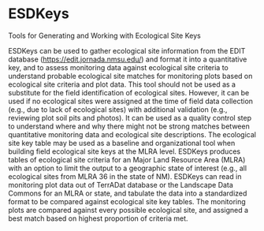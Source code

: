 # ESDKeys
Tools for Generating and Working with Ecological Site Keys

ESDKeys can be used to gather ecological site information from the EDIT database 
(https://edit.jornada.nmsu.edu/) and format it into a quantitative key, and to assess monitoring data against ecological site criteria to understand probable ecological site matches for monitoring plots based on ecological site criteria and plot data. This tool should not be used as a substitute for the field identification of ecological sites. However, it can be used if no ecological sites were assigned at the time of field data collection (e.g., due to lack of ecological sites) with additional validation (e.g., reviewing plot soil pits and photos). It can be used as a quality control step to understand where and why there might not be strong matches between quantitative monitoring data and ecological site descriptions. The ecological site key table may be used as a baseline and organizational tool when building field ecological site keys at the MLRA level. ESDKeys produces tables of ecological site criteria for an Major Land Resource Area (MLRA) with an option to limit the output to a geographic state of interest (e.g., all ecological sites from MLRA 36 in the state of NM). ESDKeys can read in monitoring plot data out of TerrADat database or the Landscape Data Commons for an MLRA or state, and tabulate the data into a standardized format to be compared against ecological site key tables. The monitoring plots are compared against every possible ecological site, and assigned a best match based on highest proportion of 
criteria met.
